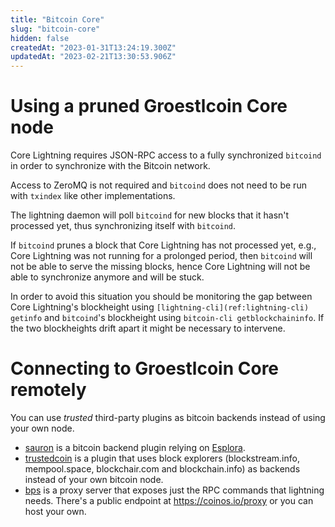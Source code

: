 ```yaml
---
title: "Bitcoin Core"
slug: "bitcoin-core"
hidden: false
createdAt: "2023-01-31T13:24:19.300Z"
updatedAt: "2023-02-21T13:30:53.906Z"
---
```

# Using a pruned Groestlcoin Core node

Core Lightning requires JSON-RPC access to a fully synchronized `bitcoind` in order to synchronize with the Bitcoin network.

Access to ZeroMQ is not required and `bitcoind` does not need to be run with `txindex` like other implementations.

The lightning daemon will poll `bitcoind` for new blocks that it hasn't processed yet, thus synchronizing itself with `bitcoind`.

If `bitcoind` prunes a block that Core Lightning has not processed yet, e.g., Core Lightning was not running for a prolonged period, then `bitcoind` will not be able to serve the missing blocks, hence Core Lightning will not be able to synchronize anymore and will be stuck.

In order to avoid this situation you should be monitoring the gap between Core Lightning's blockheight using `[lightning-cli](ref:lightning-cli) getinfo` and `bitcoind`'s blockheight using `bitcoin-cli getblockchaininfo`. If the two blockheights drift apart it might be necessary to intervene.

# Connecting to Groestlcoin Core remotely

You can use _trusted_ third-party plugins as bitcoin backends instead of using your own node.

- [sauron](https://github.com/lightningd/plugins/tree/master/sauron) is a bitcoin backend plugin relying on [Esplora](https://github.com/Blockstream/esplora).
- [trustedcoin](https://github.com/nbd-wtf/trustedcoin) is a plugin that uses block explorers (blockstream.info, mempool.space, blockchair.com and blockchain.info) as backends instead of your own bitcoin node.
- [bps](https://github.com/coinos/bps) is a proxy server that exposes just the RPC commands that lightning needs. There's a public endpoint at <https://coinos.io/proxy> or you can host your own.
